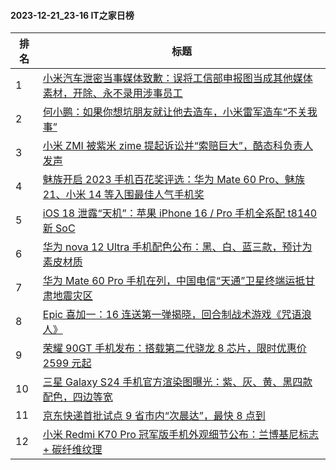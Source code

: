 #### 2023-12-21_23-16  IT之家日榜

| 排名 | 标题|
| --- | ---|
| 1 | [小米汽车泄密当事媒体致歉：误将工信部申报图当成其他媒体素材，开除、永不录用涉事员工](https://www.ithome.com/0/740/609.htm) |
| 2 | [何小鹏：如果你想坑朋友就让他去造车，小米雷军造车“不关我事”](https://www.ithome.com/0/740/597.htm) |
| 3 | [小米 ZMI 被紫米 zime 提起诉讼并“索赔巨大”，酷态科负责人发声](https://www.ithome.com/0/740/622.htm) |
| 4 | [魅族开启 2023 手机百花奖评选：华为 Mate 60 Pro、魅族 21、小米 14 等入围最佳人气手机奖](https://www.ithome.com/0/740/676.htm) |
| 5 | [iOS 18 泄露“天机”：苹果 iPhone 16 / Pro 手机全系配 t8140 新 SoC](https://www.ithome.com/0/740/601.htm) |
| 6 | [华为 nova 12 Ultra 手机配色公布：黑、白、蓝三款，预计为素皮材质](https://www.ithome.com/0/740/633.htm) |
| 7 | [华为 Mate 60 Pro 手机在列，中国电信“天通”卫星终端运抵甘肃地震灾区](https://www.ithome.com/0/740/628.htm) |
| 8 | [Epic 喜加一：16 连送第一弹揭晓，回合制战术游戏《咒语浪人》](https://www.ithome.com/0/740/598.htm) |
| 9 | [荣耀 90GT 手机发布：搭载第二代骁龙 8 芯片，限时优惠价 2599 元起](https://www.ithome.com/0/740/804.htm) |
| 10 | [三星 Galaxy S24 手机官方渲染图曝光：紫、灰、黄、黑四款配色，四边等宽](https://www.ithome.com/0/740/629.htm) |
| 11 | [京东快递首批试点 9 省市内“次晨达”，最快 8 点到](https://www.ithome.com/0/740/796.htm) |
| 12 | [小米 Redmi K70 Pro 冠军版手机外观细节公布：兰博基尼标志 + 碳纤维纹理](https://www.ithome.com/0/740/614.htm) |
